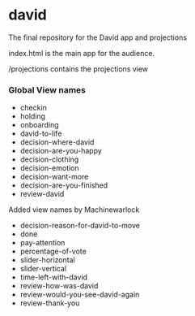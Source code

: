 # david

The final repository for the David app and projections

index.html is the main app for the audience.

/projections contains the projections view

### Global View names

* checkin
* holding
* onboarding
* david-to-life
* decision-where-david
* decision-are-you-happy
* decision-clothing
* decision-emotion
* decision-want-more
* decision-are-you-finished
* review-david

Added view names by Machinewarlock
* decision-reason-for-david-to-move
* done
* pay-attention
* percentage-of-vote
* slider-horizontal
* slider-vertical
* time-left-with-david
* review-how-was-david
* review-would-you-see-david-again
* review-thank-you